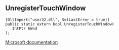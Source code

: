 ## UnregisterTouchWindow

```
[DllImport("user32.dll", SetLastError = true)]
public static extern bool UnregisterTouchWindow(
   IntPtr hWnd
);
```

[Microsoft documentation](https://docs.microsoft.com/en-us/windows/win32/api/winuser/nf-winuser-unregistertouchwindow)
